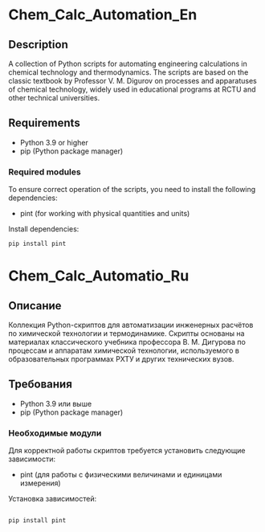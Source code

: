 # Chem_Calc_Automation_En

## Description
A collection of Python scripts for automating engineering calculations in chemical technology and thermodynamics. The scripts are based on the classic textbook by Professor V. M. Digurov on processes and apparatuses of chemical technology, widely used in educational programs at RCTU and other technical universities.

## Requirements

- Python 3.9 or higher
- pip (Python package manager)

### Required modules

To ensure correct operation of the scripts, you need to install the following dependencies:
- pint (for working with physical quantities and units)

Install dependencies:
```bash
pip install pint
```

# Chem_Calc_Automatio_Ru

## Описание
Коллекция Python-скриптов для автоматизации инженерных расчётов по химической технологии и термодинамике. Скрипты основаны на материалах классического учебника профессора В. М. Дигурова по процессам и аппаратам химической технологии, используемого в образовательных программах РХТУ и других технических вузов.

## Требования

- Python 3.9 или выше
- pip (Python package manager)

### Необходимые модули

Для корректной работы скриптов требуется установить следующие зависимости:
- pint (для работы с физическими величинами и единицами измерения)

Установка зависимостей:
```bash

pip install pint
```

